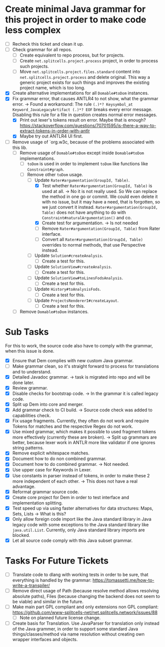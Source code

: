 # Create minimal Java grammar for this project in order to make code less complex
- [ ] Recheck this ticket and clean it up.
- [ ] Check grammar for all repos.
    - [ ] Create equivalent to repo process, but for projects.
    - [ ] Create `net.splitcells.project.process` project, in order to process such projects.
    - [ ] Move `net.splitcells.project.files.standard` content into `net.splitcells.project.process` and 
      delete original.
      This way a generic project exists for such things and
      improves the existing project name, which is too long.
- [x] Create alternative implementations for all `Domable#toDom` instances.
- [x] Fix grammar error, that causes ANTLR4 to not show, what the grammar error. -> Found a workaround: The rule `(.)*? Keysymbol_at Keyword_JavaLegacyArtifact (.)*? EOF` breaks every error message. Disabling this rule for a file in question creates normal error messages.
    - [x] Print out lexer's tokens result on error. Maybe that is enough? https://stackoverflow.com/questions/70701595/is-there-a-way-to-extract-tokens-in-order-with-antlr
    - [x] Maybe try out ANTLR4 UI first.
- [ ] Remove usage of `org.w3c, because of the problems associated with this lib.
    - [ ] Remove usage of `Domable#toDom` except inside `Domable#toDom` implementations.
        - [ ] `toDom` is used in order to implement `toDom` like functions like `Constraint#graph`.
        - [ ] Remove other `toDom` usage.
            - [ ] Update `Rater#argumentation(GroupId, Table)`.
                - [x] Test whether `Rater#argumentation(GroupId, Table)` is used at all.
                  -> No it is not really used. So We can replace the method in one go or commit.
                  We could even delete it with no issue, but it may have a need, that is forgotten, so we just convert it instead.
                  `Rater#argumentation(GroupId, Table)` does not have anything to do with `Constraint#naturalArgumentation()` and co.
                - [x] Create test for argumentation. -> Is not needed
                - [ ] Remove `Rater#argumentation(GroupId, Table)` from Rater interface.
                - [ ] Convert all `Rater#argumentation(GroupId, Table)` overrides to normal methods, that use Perspective instead.
            - [ ] Update `Solution#createAnalysis`.
                - [ ] Create a test for this.
            - [ ] Update `SolutionView#createAnalysis`.
              - [ ] Create a test for this.
            - [ ] Update `SolutionView#toLinesFodsAnalysis`.
                - [ ] Create a test for this.
            - [ ] Update `History#toAnalysisFods`.
                - [ ] Create a test for this.
            - [ ] Update `ProjectsRendererI#createLayout`.
                - [ ] Create a test for this.
    - [ ] Remove `Domable#toDom` instances.
# Sub Tasks
For this to work, the source code also have to comply with the grammar, when this issue is done.
- [x] Ensure that Dem complies with new custom Java grammar.
- [ ] Make grammar clean, so it's straight forward to process for translations and to understand.
- [x] Detailed Javadoc grammar. -> task is migrated into repo and will be done later.
- [x] Review grammar.
- [x] Disable checks for bootstrap code. -> In the grammar it is called legacy code.
- [x] Split up Dem into core and merger.
- [x] Add grammar check to CI build. -> Source code check was added to capabilities check.
- [x] Fix usage fragments. Currently, they often do not work and require Tokens for matches and the respective Regex do not work.
- [x] Use mixed grammar, which makes it possible to used fragment tokens more effectively (currently these are broken). -> Split up grammars are better, because lexer work in ANTLR more like validator if one ignores string patterns.
- [x] Remove explicit whitespace matches.
- [x] Document how to do non combined grammar.
- [x] Document how to do combined grammar. -> Not needed.
- [x] Use upper case for Keywords in Lexer.
- [x] Use constants in parser instead of tokens, in order to make these 2 more independent of each other. -> This does not have a real advantage.
- [x] Reformat grammar source code.
- [x] Create core project for Dem in order to test interface and implementation splitting.
- [x] Test speed up via using faster alternatives for data structures: Maps, Sets, Lists -> What is this?
- [x] Only allow foreign code import like the Java standard library in Java legacy code with some exceptions to the Java standard library like `java.util.List`. Currently, only Java standard library imports are blocked.
- [x] Let all source code comply with this Java subset grammar.
# Tasks For Future Tickets
- [ ] Translate code to dlang with working tests in order to be sure, that everything is handled by the grammar: https://tomassetti.me/how-to-write-a-transpiler/
- [ ] Remove direct usage of Path (because resolve method allows resolving absolute paths), Files (because changing the backend does not seem to be viable) and similar in the future.
- [ ] Make main part GPL compliant and only extensions non GPL compliant: https://github.com/www-splitcells-net/net.splitcells.network/issues/88
    - [ ] Note on planned future license change.

- [ ] Create basis for Translation. Use JavaParser for translation only instead of the Java grammer,
  in order to support some standard Java things/classes/method via name resolution
  without creating own wrapper interfaces and objects.